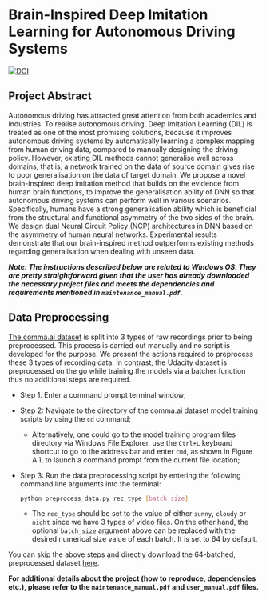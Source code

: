 # Brain-Inspired Deep Imitation Learning for Autonomous Driving Systems

[![DOI](https://img.shields.io/badge/DOI-10.1016%2Fj.simpa.2021.100165-blue?style=plastic)](https://doi.org/10.1016/j.simpa.2021.100165)

## Project Abstract
Autonomous driving has attracted great attention from both academics and industries. To realise autonomous driving, Deep Imitation Learning (DIL) is treated as one of the most promising solutions, because it improves autonomous driving systems by automatically learning a complex mapping from human driving data, compared to manually designing the driving policy. However, existing DIL methods cannot generalise well across domains, that is, a network trained on the data of source domain gives rise to poor generalisation on the data of target domain. We propose a novel brain-inspired deep imitation method that builds on the evidence from human brain functions, to improve the generalisation ability of DNN so that autonomous driving systems can perform well in various scenarios. Specifically, humans have a strong generalisation ability which is beneficial from the structural and functional asymmetry of the two sides of the brain. We design dual Neural Circuit Policy (NCP) architectures in DNN based on the asymmetry of human neural networks. Experimental results demonstrate that our brain-inspired method outperforms existing methods regarding generalisation when dealing with unseen data.

***Note: The instructions described below are related to Windows OS. They are pretty straightforward given that the user has already downloaded the necessary project files and meets the dependencies and requirements mentioned in `maintenance_manual.pdf`.***

## Data Preprocessing
[The comma.ai dataset](https://archive.org/download/comma-dataset) is split into 3 types of raw recordings prior
to being preprocessed. This process is carried out manually and no script is developed for the
purpose. We present the actions required to preprocess these 3 types of recording data. In contrast,
the Udacity dataset is preprocessed on the go while training the models via a batcher function thus
no additional steps are required.

- Step 1. Enter a command prompt terminal window;

- Step 2: Navigate to the directory of the comma.ai dataset model training scripts by using the `cd` command; 
   - Alternatively, one could go to the model training program files directory via Windows File Explorer, use the `Ctrl+L` keyboard shortcut to go to the address bar and enter `cmd`, as shown in Figure A.1, to launch a command prompt from the current file location;

- Step 3: Run the data preprocessing script by entering the following command line arguments
into the terminal:

    ```bash
    python preprocess_data.py rec_type [batch_size]
    ```
  - The `rec_type` should be set to the value of either `sunny`, `cloudy` or `night` since we have 3 types of video files. On the other hand, the optional `batch_size` argument above can be replaced with the desired numerical size value of each batch. It is set to 64 by default.

You can skip the above steps and directly download the 64-batched, preprocessed dataset [here](https://archive.org/details/imitation_learning_files).

**For additional details about the project (how to reproduce, dependencies etc.), please refer to the `maintenance_manual.pdf` and `user_manual.pdf` files.**
